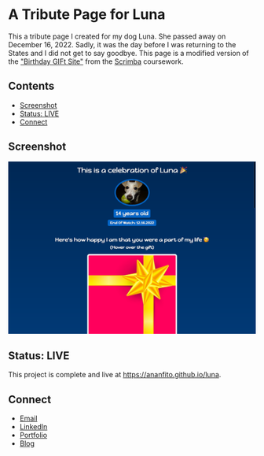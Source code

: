 # A Tribute Page for Luna
This a tribute page I created for my dog Luna. She passed away on December 16, 2022. Sadly, it was the day before I was returning to the States and I did not get to say goodbye. This page is a modified version of the ["Birthday GIFt Site"](https://scrimba.com/playlist/pdYWBhW) from the [Scrimba](https://scrimba.com) coursework. 

## Contents

- [Screenshot](#screenshot)
- [Status: LIVE](#status)
- [Connect](#connect)

## Screenshot

![the top of the web page featuring the header, an oval profile pic of a white dog](images/screenshot.png)

## Status: LIVE

This project is complete and live at https://ananfito.github.io/luna. 

## Connect 

- [Email](https://anthonynanfito.com/contact/)
- [LinkedIn](https://linkedin.com/in/anthonynanfito)
- [Portfolio](https://ananfito.github.io)
- [Blog](https://ananfito.hashnode.dev)
